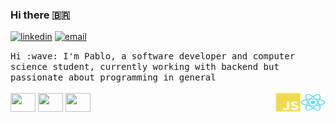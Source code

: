 ### Hi there 🇧🇷

[![linkedin](https://img.shields.io/badge/linkedin-%230077B5.svg?&style=flat-square&logo=linkedin&logoColor=white)](https://www.linkedin.com/in/pablo-monteiro-santos/)
[![email](https://img.shields.io/badge/gmail-%23D14836.svg?&style=flat-square&logo=gmail&logoColor=white)](mailto:paablomt@gmail.com)

<samp>
Hi :wave: I'm Pablo, a software developer and computer science student, currently working with backend but passionate about programming in general
</samp>

<div style="display: inline_block"><br>
  <img align="center" height="30" width="40" src="https://cdn.jsdelivr.net/gh/devicons/devicon/icons/java/java-original-wordmark.svg" />
  <img align="center" height="30" width="40" src="https://cdn.jsdelivr.net/gh/devicons/devicon/icons/kubernetes/kubernetes-plain-wordmark.svg" />
  <img align="center" height="30" width="40" src="https://cdn.jsdelivr.net/gh/devicons/devicon/icons/spring/spring-original.svg" />

  
  <img align="right" height="30" width="40" src="https://raw.githubusercontent.com/devicons/devicon/master/icons/react/react-original.svg">
  <img align="right" height="30" width="40" src="https://raw.githubusercontent.com/devicons/devicon/master/icons/javascript/javascript-plain.svg">
 
</div>
